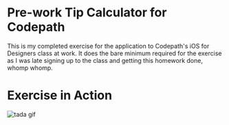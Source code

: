 # Pre-work Tip Calculator for Codepath

This is my completed exercise for the application to Codepath's iOS for Designers class at work. It does the bare minimum required for the exercise as I was late signing up to the class and getting this homework done, whomp whomp.

# Exercise in Action

![tada gif](http://f.cl.ly/items/1P1f332R2p160B1U301N/lizdalay-tip-calc.gif)
